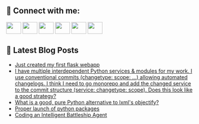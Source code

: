 ## 🔎 Connect with me:
[<img height="32" width="40" src="https://cdn.jsdelivr.net/npm/simple-icons@v5/icons/telegram.svg" />](https://t.me/bullbesh)
[<img height="32" width="40" src="https://cdn.jsdelivr.net/npm/simple-icons@v5/icons/vk.svg" />](https://vk.com/bullbesh)
[<img height="32" width="40" src="https://cdn.jsdelivr.net/npm/simple-icons@v5/icons/twitter.svg" />](https://twitter.com/bullbesh1)
[<img height="32" width="40" src="https://cdn.jsdelivr.net/npm/simple-icons@v5/icons/instagram.svg" />](https://www.instagram.com/bullbesh)
[<img height="32" width="40" src="https://cdn.jsdelivr.net/npm/simple-icons@v5/icons/reddit.svg" />](https://www.reddit.com/user/bullbesh)
[<img height="32" width="40" src="https://cdn.jsdelivr.net/npm/simple-icons@v5/icons/youtube.svg" />](https://www.youtube.com/channel/UCtfjRs6uzgq5mfm8S06WTcg)

## 📕 Latest Blog Posts
<!-- BLOG-POST-LIST:START -->
- [Just created my first flask webapp](https://www.reddit.com/r/Python/comments/u9rh57/just_created_my_first_flask_webapp/)
- [I have multiple interdependent Python services &amp; modules for my work. I use conventional commits &lpar;changetype: scope: …&rpar; allowing automated changelogs. I think I need to go monorepo and add the changed service to the commit structure &lpar;service: changetype: scope&rpar;. Does this look like a good strategy?](https://www.reddit.com/r/Python/comments/u9rgzf/i_have_multiple_interdependent_python_services/)
- [What is a good, pure Python alternative to lxml&#39;s objectify?](https://www.reddit.com/r/Python/comments/u9qp2k/what_is_a_good_pure_python_alternative_to_lxmls/)
- [Proper launch of python packages](https://www.reddit.com/r/Python/comments/u9q8tx/proper_launch_of_python_packages/)
- [Coding an Intelligent Battleship Agent](https://www.reddit.com/r/Python/comments/u9pn6u/coding_an_intelligent_battleship_agent/)
<!-- BLOG-POST-LIST:END -->
